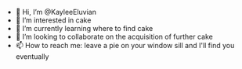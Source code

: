 - 👋 Hi, I’m @KayleeEluvian
- 👀 I’m interested in cake
- 🌱 I’m currently learning where to find cake
- 💞️ I’m looking to collaborate on the acquisition of further cake
- 📫 How to reach me: leave a pie on your window sill and I'll find you eventually

<!---
KayleeEluvian/KayleeEluvian is a ✨ special ✨ repository because its `README.md` (this file) appears on your GitHub profile.
You can click the Preview link to take a look at your changes.
--->
